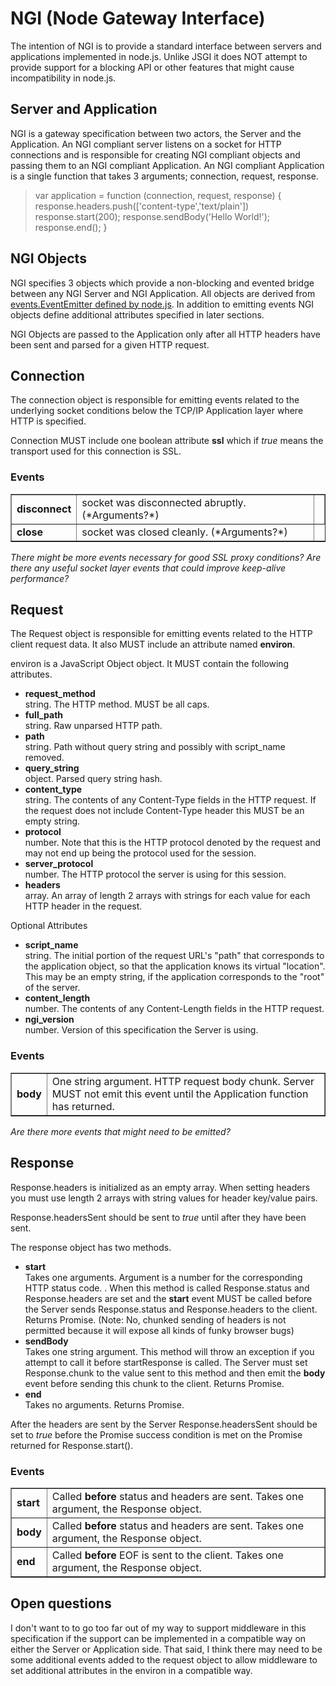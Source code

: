 # NGI (Node Gateway Interface)

The intention of NGI is to provide a standard interface between servers and applications implemented in node.js. Unlike JSGI it does NOT attempt to provide support for a blocking API or other features that might cause incompatibility in node.js.

## Server and Application

NGI is a gateway specification between two actors, the Server and the Application. An NGI compliant server listens on a socket for HTTP connections and is responsible for creating NGI compliant objects and passing them to an NGI compliant Application. An NGI compliant Application is a single function that takes 3 arguments; connection, request, response.

>  var application = function (connection, request, response) { 
>      response.headers.push(['content-type','text/plain'])
>      response.start(200);
>      response.sendBody('Hello World!');
>      response.end();
>    }

## NGI Objects

NGI specifies 3 objects which provide a non-blocking and evented bridge between any NGI Server and NGI Application. All objects are derived from [events.EventEmitter defined by node.js](http://nodejs.org/api.html#_events). In addition to emitting events NGI objects define additional attributes specified in later sections.

NGI Objects are passed to the Application only after all HTTP headers have been sent and parsed for a given HTTP request.

## Connection

The connection object is responsible for emitting events related to the underlying socket conditions below the TCP/IP Application layer where HTTP is specified.

Connection MUST include one boolean attribute **ssl** which if *true* means the transport used for this connection is SSL.

### Events

<table border=1>
  <tr>
    <td><strong>disconnect</strong></td>
    <td>socket was disconnected abruptly. (*Arguments?*)<td>
  </tr>
  <tr>
    <td><strong>close</strong></td>
    <td>socket was closed cleanly. (*Arguments?*)</td>
  </tr>
</table>

*There might be more events necessary for good SSL proxy conditions?*
*Are there any useful socket layer events that could improve keep-alive performance?*

## Request

The Request object is responsible for emitting events related to the HTTP client request data. It also MUST include an attribute named **environ**. 

environ is a JavaScript Object object. It MUST contain the following attributes.

* **request_method** <br>
  string. The HTTP method. MUST be all caps.
* **full_path** <br>
  string. Raw unparsed HTTP path.
* **path** <br>
  string. Path without query string and possibly with script_name removed.
* **query_string** <br>
  object. Parsed query string hash.
* **content_type** <br>
  string. The contents of any Content-Type fields in the HTTP request. If the request does not include Content-Type header this MUST be an empty string.
* **protocol** <br>
  number. Note that this is the HTTP protocol denoted by the request and may not end up being the protocol used for the session.
* **server_protocol** <br>
  number. The HTTP protocol the server is using for this session.
* **headers** <br>
  array. An array of length 2 arrays with strings for each value for each HTTP header in the request.

Optional Attributes

* **script_name** <br>
  string. The initial portion of the request URL's "path" that corresponds to the application object, so that the application knows its virtual "location". This may be an empty string, if the application corresponds to the "root" of the server. 
* **content_length** <br>
  number. The contents of any Content-Length  fields in the HTTP request. 
* **ngi_version** <br>
  number. Version of this specification the Server is using. 

### Events

<table border=1>
  <tr>
    <td><strong>body<strong></td>
    <td>One string argument. HTTP request body chunk. Server MUST not emit this event until the Application function has returned.</td>
  </tr>
</table>

*Are there more events that might need to be emitted?*

## Response

Response.headers is initialized as an empty array. When setting headers you must use length 2 arrays with string values for header key/value pairs. 

Response.headersSent should be sent to *true* until after they have been sent.

The response object has two methods.

* **start** <br>
  Takes one arguments. Argument is a number for the corresponding HTTP status code. . When this method is called Response.status and Response.headers are set and the **start** event MUST be called before the Server sends Response.status and Response.headers to the client. Returns Promise. (Note: No, chunked sending of headers is not permitted because it will expose all kinds of funky browser bugs)
* **sendBody** <br>
  Takes one string argument. This method will throw an exception if you attempt to call it before startResponse is called. The Server must set Response.chunk to the value sent to this method and then emit the **body** event before sending this chunk to the client. Returns Promise.
* **end** <br>
  Takes no arguments. Returns Promise.

After the headers are sent by the Server Response.headersSent should be set to *true* before the Promise success condition is met on the Promise returned for Response.start().

### Events

<table border=1>
  <tr>
    <td><strong>start</strong></td>
    <td>Called <strong>before</strong> status and headers are sent. Takes one argument, the Response object.</td>
  </tr>
  <tr>
    <td><strong>body</strong></td>
    <td>Called <strong>before</strong> status and headers are sent. Takes one argument, the Response object.</td>
  </tr>
  <tr>
    <td><strong>end</strong></td>
    <td>Called <strong>before</strong> EOF is sent to the client. Takes one argument, the Response object.</td>
  </tr>
</table>


## Open questions

I don't want to to go too far out of my way to support middleware in this specification if the support can be implemented in a compatible way on either the Server or Application side. That said, I think there may need to be some additional events added to the request object to allow middleware to set additional attributes in the environ in a compatible way.
      
      
      
      
